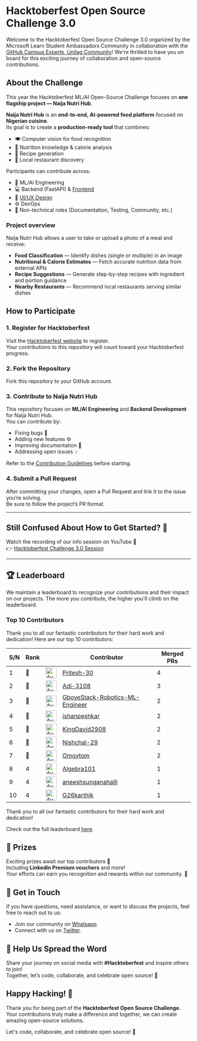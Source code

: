 # **Hacktoberfest Open Source Challenge 3.0**

Welcome to the Hacktoberfest Open Source Challenge 3.0 organized by the Microsoft Learn Student Ambassadors Community in collaboration with the [GitHub Campus Experts, Unilag Community](https://chat.whatsapp.com/IgY7V6RXFcwFkhLlnvOGKq)! We're thrilled to have you on board for this exciting journey of collaboration and open-source contributions.

## **About the Challenge**

This year the Hacktoberfest ML/AI Open-Source Challenge focuses on **one flagship project — Naija Nutri Hub**.

**Naija Nutri Hub** is an **end-to-end, AI-powered food platform** focused on **Nigerian cuisine**.  
Its goal is to create a **production-ready tool** that combines:

- 🍽️ Computer vision for food recognition  
- 🧮 Nutrition knowledge & calorie analysis  
- 📜 Recipe generation  
- 📍 Local restaurant discovery  

Participants can contribute across:
- 🤖 ML/AI Engineering  
- 💻 Backend (FastAPI) & [Frontend](https://github.com/mlsanigeria/naija-nutri-hub-frontend)  
- 🎨 [UI/UX Design](https://github.com/mlsanigeria/naija-nutri-hub-frontend)  
- ⚙️ DevOps  
- 📄 Non-technical roles (Documentation, Testing, Community, etc.)


### Project overview
Naija Nutri Hub allows a user to take or upload a photo of a meal and receive:
- **Food Classification** — Identify dishes (single or multiple) in an image  
- **Nutritional & Calorie Estimates** — Fetch accurate nutrition data from external APIs  
- **Recipe Suggestions** — Generate step-by-step recipes with ingredient and portion guidance  
- **Nearby Restaurants** — Recommend local restaurants serving similar dishes  


## **How to Participate**

### **1. Register for Hacktoberfest**
Visit the [Hacktoberfest website](https://hacktoberfest.com/) to register.  
Your contributions to this repository will count toward your Hacktoberfest progress.


### **2. Fork the Repository**
Fork this repository to your GitHub account.


### **3. Contribute to Naija Nutri Hub**
This repository focuses on **ML/AI Engineering** and **Backend Development** for Naija Nutri Hub.  
You can contribute by:

- Fixing bugs 🐞  
- Adding new features ⚙️  
- Improving documentation 📝  
- Addressing open issues 💡  

Refer to the [Contribution Guidelines](CONTRIBUTING.md) before starting.


### **4. Submit a Pull Request**
After committing your changes, open a Pull Request and link it to the issue you’re solving.  
Be sure to follow the project’s PR format.

---

## **Still Confused About How to Get Started? 🤔**
Watch the recording of our info session on YouTube 🎥  
👉 [Hacktoberfest Challenge 3.0 Session](https://youtu.be/pC_5E3AcrZc)

---

## **🏆 Leaderboard**

We maintain a leaderboard to recognize your contributions and their impact on our projects. The more you contribute, the higher you'll climb on the leaderboard.

<!-- Section Start -->
### Top 10 Contributors

Thank you to all our fantastic contributors for their hard work and dedication! Here are our top 10 contributors:

| S/N | Rank || Contributor | Merged PRs |
|--| ---- | -- |----------- | ---------- |
| 1 | 🥇 | <img src='https://avatars.githubusercontent.com/u/190011583?v=4' alt='Avatar' width='30' height='30'> | [Pritesh-30](https://github.com/Pritesh-30) | 4 |
| 2 | 🥈 | <img src='https://avatars.githubusercontent.com/u/183400810?v=4' alt='Avatar' width='30' height='30'> | [Adi-3108](https://github.com/Adi-3108) | 3 |
| 3 | 🥉 | <img src='https://avatars.githubusercontent.com/u/88575926?v=4' alt='Avatar' width='30' height='30'> | [GboyeStack-Robotics-ML-Engineer](https://github.com/GboyeStack-Robotics-ML-Engineer) | 2 |
| 4 | 🥉 | <img src='https://avatars.githubusercontent.com/u/114394219?v=4' alt='Avatar' width='30' height='30'> | [ishanpeshkar](https://github.com/ishanpeshkar) | 2 |
| 5 | 🥉 | <img src='https://avatars.githubusercontent.com/u/103088635?v=4' alt='Avatar' width='30' height='30'> | [KingDavid2908](https://github.com/KingDavid2908) | 2 |
| 6 | 🥉 | <img src='https://avatars.githubusercontent.com/u/173927960?v=4' alt='Avatar' width='30' height='30'> | [Nishchal-29](https://github.com/Nishchal-29) | 2 |
| 7 | 🥉 | <img src='https://avatars.githubusercontent.com/u/106810199?v=4' alt='Avatar' width='30' height='30'> | [Omoytom](https://github.com/Omoytom) | 2 |
| 8 | 4 | <img src='https://avatars.githubusercontent.com/u/105038790?v=4' alt='Avatar' width='30' height='30'> | [Algebra101](https://github.com/Algebra101) | 1 |
| 9 | 4 | <img src='https://avatars.githubusercontent.com/u/182611319?v=4' alt='Avatar' width='30' height='30'> | [aneeshsunganahalli](https://github.com/aneeshsunganahalli) | 1 |
| 10 | 4 | <img src='https://avatars.githubusercontent.com/u/144328549?v=4' alt='Avatar' width='30' height='30'> | [G26karthik](https://github.com/G26karthik) | 1 |

Thank you to all our fantastic contributors for their hard work and dedication!

<!-- Section End -->

Check out the full leaderboard [here](LEADERBOARD.md).

## **🥇 Prizes**

Exciting prizes await our top contributors 🎁  
Including **LinkedIn Premium vouchers** and more!  
Your efforts can earn you recognition and rewards within our community. 🌟

## **💬 Get in Touch**

If you have questions, need assistance, or want to discuss the projects, feel free to reach out to us:

- Join our community on [Whatsapp](WHATSAPP_COMMUNITIES.md).
- Connect with us on [Twitter](https://twitter.com/mlsanigeria).

## **📣 Help Us Spread the Word**

Share your journey on social media with **#Hacktoberfest** and inspire others to join!  
Together, let’s code, collaborate, and celebrate open source! 💫

## **Happy Hacking! 🎉**

Thank you for being part of the **Hacktoberfest Open Source Challenge.**  
Your contributions truly make a difference and together, we can create amazing open-source solutions. 

Let's code, collaborate, and celebrate open source! 🚀
